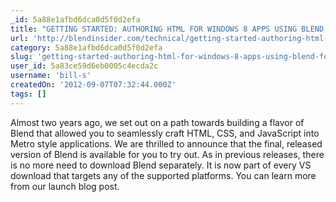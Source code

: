 ```yaml
---
_id: 5a88e1afbd6dca0d5f0d2efa
title: "GETTING STARTED: AUTHORING HTML FOR WINDOWS 8 APPS USING BLEND FOR VS 2012"
url: 'http://blendinsider.com/technical/getting-started-authoring-html-for-windows-8-apps-using-blend-for-vs-2012-2012-08-30/'
category: 5a88e1afbd6dca0d5f0d2efa
slug: 'getting-started-authoring-html-for-windows-8-apps-using-blend-for-vs-2012'
user_id: 5a83ce59d6eb0005c4ecda2c
username: 'bill-s'
createdOn: '2012-09-07T07:32:44.000Z'
tags: []
---
```


Almost two years ago, we set out on a path towards building a flavor of Blend that allowed you to seamlessly craft HTML, CSS, and JavaScript into Metro style applications. We are thrilled to announce that the final, released version of Blend is available for you to try out. As in previous releases, there is no more need to download Blend separately. It is now part of every VS download that targets any of the supported platforms. You can learn more from our launch blog post.
